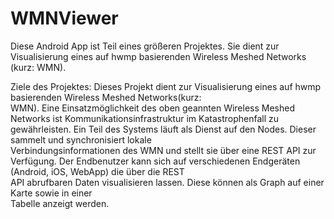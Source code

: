# WMNViewer

Diese Android App ist Teil eines größeren Projektes. Sie dient zur Visualisierung eines auf	hwmp	basierenden	Wireless	Meshed	Networks (kurz:	
WMN).

Ziele	des	Projektes:
Dieses	Projekt	dient	zur	Visualisierung	eines	auf	hwmp	basierenden	Wireless	Meshed	Networks(kurz:	
WMN).
Eine	Einsatzmöglichkeit des	oben	geannten Wireless	Meshed	Networks	ist	
Kommunikationsinfrastruktur	im	Katastrophenfall	zu	gewährleisten.
Ein	Teil	des	Systems	läuft	als	Dienst	auf	den	Nodes.	Dieser	sammelt	und	synchronisiert	lokale	
Verbindungsinformationen	des	WMN	und	stellt	sie	über	eine	REST	API	zur	Verfügung.
Der	Endbenutzer	kann	sich	auf	verschiedenen	Endgeräten	(Android,	iOS,	WebApp)	die	über	die	REST	
API abrufbaren	Daten	visualisieren	lassen. Diese	können	als	Graph	auf	einer	Karte	sowie	in	einer	
Tabelle	anzeigt	werden.

